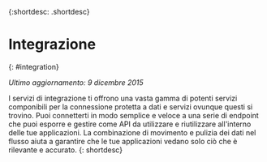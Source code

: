 {:shortdesc: .shortdesc} 

# Integrazione
{: #integration}

*Ultimo aggiornamento: 9 dicembre 2015*

I servizi di integrazione ti offrono una vasta gamma di potenti servizi componibili per la connessione protetta a dati e servizi ovunque questi si trovino. Puoi connetterti in modo semplice e veloce a una serie di endpoint che puoi esporre e gestire come API da utilizzare e riutilizzare all'interno delle tue applicazioni. La combinazione di movimento e pulizia dei dati nel flusso aiuta a garantire che le tue applicazioni vedano solo ciò che è rilevante e accurato.
{: shortdesc}


